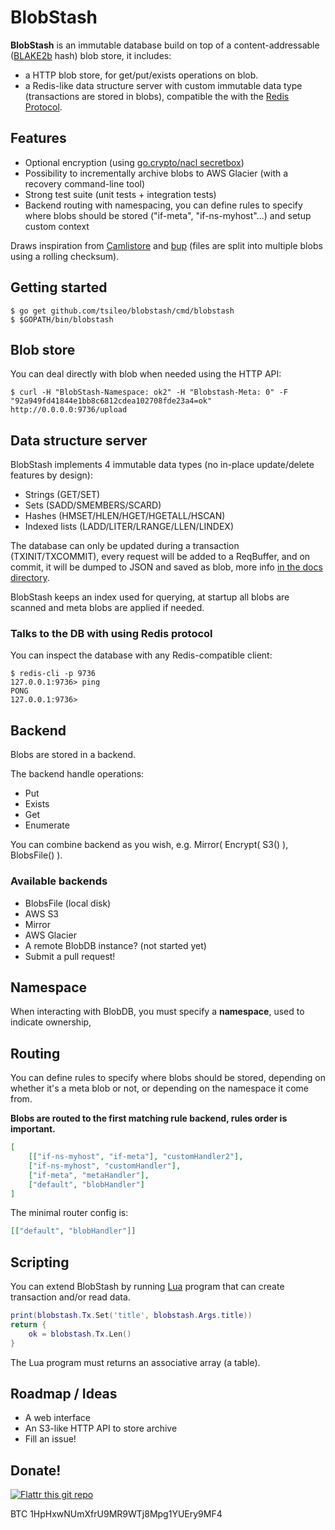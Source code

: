 BlobStash
=========

**BlobStash** is an immutable database build on top of a content-addressable ([BLAKE2b](https://blake2.net) hash) blob store, it includes:

- a HTTP blob store, for get/put/exists operations on blob.
- a Redis-like data structure server with custom immutable data type (transactions are stored in blobs), compatible the with the [Redis Protocol](http://redis.io/topics/protocol).

## Features

- Optional encryption (using [go.crypto/nacl secretbox](http://godoc.org/code.google.com/p/go.crypto/nacl))
- Possibility to incrementally archive blobs to AWS Glacier (with a recovery command-line tool)
- Strong test suite (unit tests + integration tests)
- Backend routing with namespacing, you can define rules to specify where blobs should be stored ("if-meta", "if-ns-myhost"...) and setup custom context

Draws inspiration from [Camlistore](camlistore.org) and [bup](https://github.com/bup/bup) (files are split into multiple blobs using a rolling checksum).

## Getting started

```console
$ go get github.com/tsileo/blobstash/cmd/blobstash
$ $GOPATH/bin/blobstash

```

## Blob store

You can deal directly with blob when needed using the HTTP API:

```console
$ curl -H "BlobStash-Namespace: ok2" -H "Blobstash-Meta: 0" -F "92a949fd41844e1bb8c6812cdea102708fde23a4=ok" http://0.0.0.0:9736/upload
```

## Data structure server

BlobStash implements 4 immutable data types (no in-place update/delete features by design):

- Strings (GET/SET)
- Sets (SADD/SMEMBERS/SCARD)
- Hashes (HMSET/HLEN/HGET/HGETALL/HSCAN)
- Indexed lists (LADD/LITER/LRANGE/LLEN/LINDEX)

The database can only be updated during a transaction (TXINIT/TXCOMMIT),
every request will be added to a ReqBuffer, and on commit, it will be dumped to JSON and saved as blob,
more info [in the docs directory](docs/under-the-hood.md).

BlobStash keeps an index used for querying, at startup all blobs are scanned and meta blobs are applied if needed.

### Talks to the DB with using Redis protocol

You can inspect the database with any Redis-compatible client:

```console
$ redis-cli -p 9736
127.0.0.1:9736> ping
PONG
127.0.0.1:9736> 
```

## Backend

Blobs are stored in a backend.

The backend handle operations:

- Put
- Exists
- Get
- Enumerate

You can combine backend as you wish, e.g. Mirror( Encrypt( S3() ), BlobsFile() ).

### Available backends

- BlobsFile (local disk)
- AWS S3
- Mirror
- AWS Glacier
- A remote BlobDB instance? (not started yet)
- Submit a pull request!

## Namespace

When interacting with BlobDB, you must specify a **namespace**, used to indicate ownership,

## Routing

You can define rules to specify where blobs should be stored, depending on whether it's a meta blob or not, or depending on the namespace it come from.

**Blobs are routed to the first matching rule backend, rules order is important.**

```json
[
    [["if-ns-myhost", "if-meta"], "customHandler2"],
    ["if-ns-myhost", "customHandler"],
    ["if-meta", "metaHandler"],
    ["default", "blobHandler"]
]
```

The minimal router config is:

```json
[["default", "blobHandler"]]
```

## Scripting

You can extend BlobStash by running [Lua](http://www.lua.org/) program that can create transaction and/or read data.

```lua
print(blobstash.Tx.Set('title', blobstash.Args.title))
return {
    ok = blobstash.Tx.Len()
}
```

The Lua program must returns an associative array (a table).

## Roadmap / Ideas

- A web interface
- An S3-like HTTP API to store archive
- Fill an issue!

## Donate!

[![Flattr this git repo](http://api.flattr.com/button/flattr-badge-large.png)](https://flattr.com/submit/auto?user_id=tsileo&url=https%3A%2F%2Fgithub.com%2Ftsileo%2Fblobstash)

BTC 1HpHxwNUmXfrU9MR9WTj8Mpg1YUEry9MF4
